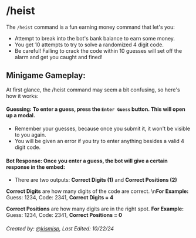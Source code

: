 # /heist

The `/heist` command is a fun earning money command that let's you:
- Attempt to break into the bot's bank balance to earn some money.
- You get 10 attempts to try to solve a randomized 4 digit code.
- Be careful! Failing to crack the code within 10 guesses will set off the alarm and get you caught and fined!

## Minigame Gameplay:

At first glance, the /heist command may seem a bit confusing, so here's how it works:

#### Guessing: To enter a guess, press the `Enter Guess` button. This will open up a modal.
- Remember your guesses, because once you submit it, it won't be visible to you again.
- You will be given an error if you try to enter anything besides a valid 4 digit code.

#### Bot Response: Once you enter a guess, the bot will give a certain response in the embed:
- There are two outputs: **Correct Digits (1)** and **Correct Positions (2)**

**Correct Digits** are how many digits of the code are correct.
\n**For Example:** Guess: 1234, Code: 2341, **Correct Digits = 4**

**Correct Positions** are how many digits are in the right spot.
**For Example:** Guess: 1234, Code: 2341, **Correct Positions = 0**  


###### Created by: [@kismisp](https://discordapp.com/users/1206865169846632450), Last Edited: 10/22/24
